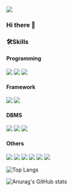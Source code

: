 <img src="https://capsule-render.vercel.app/api?type=venom&color=0:CDE4AD,100:B97A63&height=150&section=header&text=Woonani%20World&fontSize=70" />

### Hi there 👋

### 🛠️Skills 
#### Programming
<img src="https://img.shields.io/badge/Java-007396?style=for-the-badge&logo=OpenJDK&logoColor=white"/>  <img src="https://img.shields.io/badge/JavaScript-20232a.svg?style=for-the-badge&logo=javascript&logoColor=F7DF1E">
  <img src="https://img.shields.io/badge/html5-E34F26?style=for-the-badge&logo=html5&logoColor=white">

#### Framework  
<img src="https://img.shields.io/badge/springboot-20232a.svg?style=for-the-badge&logo=springboot&logoColor=6DB33F" />  <img src="https://img.shields.io/badge/react-20232a.svg?style=for-the-badge&logo=react&logoColor=61DAFB" />

#### DBMS  
<img src="https://img.shields.io/badge/Oracle-F80000?style=for-the-badge&logo=Oracle&logoColor=white" />  <img src="https://img.shields.io/badge/MySQL-4479A1.svg?style=for-the-badge&logo=MySQL&logoColor=white" />  <img src="https://img.shields.io/badge/postgresql-4169E1.svg?style=for-the-badge&logo=postgresql&logoColor=white" />

#### Others
<img src="https://img.shields.io/badge/figma-F24E1E.svg?style=for-the-badge&logo=figma&logoColor=white" />  <img src="https://img.shields.io/badge/mqtt-660066.svg?style=for-the-badge&logo=mqtt&logoColor=white" />
<img src="https://img.shields.io/badge/Eclipse-2C2255?style=for-the-badge&logo=Eclipse%20IDE&logoColor=white"> <img src="https://img.shields.io/badge/intellij-000000?style=for-the-badge&logo=intellij%20idea&logoColor=white">
<img src="https://img.shields.io/badge/aws-232F3E?style=for-the-badge&logo=aws&logoColor=white">  <img src="https://img.shields.io/badge/github-181717?style=for-the-badge&logo=github&logoColor=white">



![Top Langs](https://github-readme-stats.vercel.app/api/top-langs/?username=Woonani&layout=compact)

![Anurag's GitHub stats](https://github-readme-stats.vercel.app/api?username=Woonani&show_icons=true&theme=radical)

<!--
**Woonani/Woonani** is a ✨ _special_ ✨ repository because its `README.md` (this file) appears on your GitHub profile.

Here are some ideas to get you started:

- 🔭 I’m currently working on ...
- 🌱 I’m currently learning ...
- 👯 I’m looking to collaborate on ...
- 🤔 I’m looking for help with ...
- 💬 Ask me about ...
- 📫 How to reach me: ...
- 😄 Pronouns: ...
- ⚡ Fun fact: ...
-->
